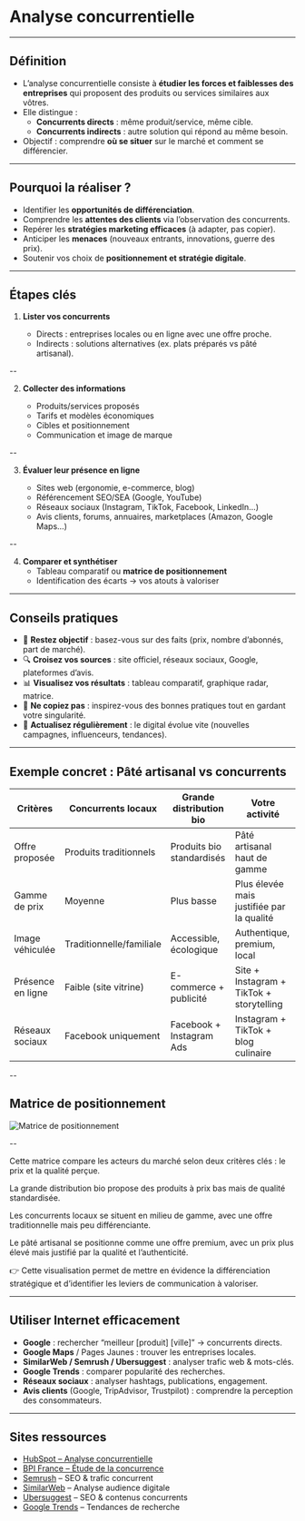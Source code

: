 # Analyse concurrentielle

---

## Définition

- L’analyse concurrentielle consiste à **étudier les forces et faiblesses des entreprises** qui proposent des produits ou services similaires aux vôtres.
- Elle distingue :
  - **Concurrents directs** : même produit/service, même cible.
  - **Concurrents indirects** : autre solution qui répond au même besoin.
- Objectif : comprendre **où se situer** sur le marché et comment se différencier.

---

## Pourquoi la réaliser ?

- Identifier les **opportunités de différenciation**.
- Comprendre les **attentes des clients** via l’observation des concurrents.
- Repérer les **stratégies marketing efficaces** (à adapter, pas copier).
- Anticiper les **menaces** (nouveaux entrants, innovations, guerre des prix).
- Soutenir vos choix de **positionnement et stratégie digitale**.

---

## Étapes clés

1. **Lister vos concurrents**

   - Directs : entreprises locales ou en ligne avec une offre proche.
   - Indirects : solutions alternatives (ex. plats préparés vs pâté artisanal).

--

2. **Collecter des informations**

   - Produits/services proposés
   - Tarifs et modèles économiques
   - Cibles et positionnement
   - Communication et image de marque

--

3. **Évaluer leur présence en ligne**

   - Sites web (ergonomie, e-commerce, blog)
   - Référencement SEO/SEA (Google, YouTube)
   - Réseaux sociaux (Instagram, TikTok, Facebook, LinkedIn…)
   - Avis clients, forums, annuaires, marketplaces (Amazon, Google Maps…)

--

4. **Comparer et synthétiser**
   - Tableau comparatif ou **matrice de positionnement**
   - Identification des écarts → vos atouts à valoriser

---

## Conseils pratiques

- 🎯 **Restez objectif** : basez-vous sur des faits (prix, nombre d’abonnés, part de marché).
- 🔍 **Croisez vos sources** : site officiel, réseaux sociaux, Google, plateformes d’avis.
- 📊 **Visualisez vos résultats** : tableau comparatif, graphique radar, matrice.
- 🧩 **Ne copiez pas** : inspirez-vous des bonnes pratiques tout en gardant votre singularité.
- 🔄 **Actualisez régulièrement** : le digital évolue vite (nouvelles campagnes, influenceurs, tendances).

---

## Exemple concret : Pâté artisanal vs concurrents

| Critères          | Concurrents locaux       | Grande distribution bio   | Votre activité                            |
| ----------------- | ------------------------ | ------------------------- | ----------------------------------------- |
| Offre proposée    | Produits traditionnels   | Produits bio standardisés | Pâté artisanal haut de gamme              |
| Gamme de prix     | Moyenne                  | Plus basse                | Plus élevée mais justifiée par la qualité |
| Image véhiculée   | Traditionnelle/familiale | Accessible, écologique    | Authentique, premium, local               |
| Présence en ligne | Faible (site vitrine)    | E-commerce + publicité    | Site + Instagram + TikTok + storytelling  |
| Réseaux sociaux   | Facebook uniquement      | Facebook + Instagram Ads  | Instagram + TikTok + blog culinaire       |

--

## Matrice de positionnement

![Matrice de positionnement](/slides/marketingDigital/asset/matrice-positionnement.png)

--

Cette matrice compare les acteurs du marché selon deux critères clés : le prix et la qualité perçue.

La grande distribution bio propose des produits à prix bas mais de qualité standardisée.

Les concurrents locaux se situent en milieu de gamme, avec une offre traditionnelle mais peu différenciante.

Le pâté artisanal se positionne comme une offre premium, avec un prix plus élevé mais justifié par la qualité et l’authenticité.

👉 Cette visualisation permet de mettre en évidence la différenciation stratégique et d’identifier les leviers de communication à valoriser.

---

## Utiliser Internet efficacement

- **Google** : rechercher “meilleur [produit] [ville]” → concurrents directs.
- **Google Maps** / Pages Jaunes : trouver les entreprises locales.
- **SimilarWeb / Semrush / Ubersuggest** : analyser trafic web & mots-clés.
- **Google Trends** : comparer popularité des recherches.
- **Réseaux sociaux** : analyser hashtags, publications, engagement.
- **Avis clients** (Google, TripAdvisor, Trustpilot) : comprendre la perception des consommateurs.

---

## Sites ressources

- [HubSpot – Analyse concurrentielle](https://blog.hubspot.fr/marketing/analyse-concurrentielle)
- [BPI France – Étude de la concurrence](https://bpifrance-creation.fr/encyclopedie/etude-marche/analyser-son-marche/analyser-la-concurrence)
- [Semrush](https://www.semrush.com/) – SEO & trafic concurrent
- [SimilarWeb](https://www.similarweb.com/) – Analyse audience digitale
- [Ubersuggest](https://neilpatel.com/ubersuggest/) – SEO & contenus concurrents
- [Google Trends](https://trends.google.com/) – Tendances de recherche
